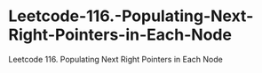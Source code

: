 # Leetcode-116.-Populating-Next-Right-Pointers-in-Each-Node
Leetcode 116. Populating Next Right Pointers in Each Node
